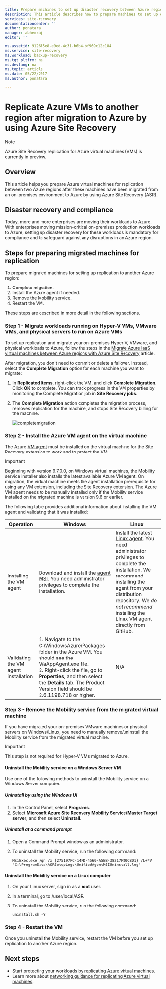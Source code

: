 ```yaml
---
title: Prepare machines to set up disaster recovery between Azure regions after migration to Azure by using Site Recovery | Microsoft Docs
description: This article describes how to prepare machines to set up disaster recovery between Azure regions after migration to Azure by using Azure Site Recovery.
services: site-recovery
documentationcenter: ''
author: ponatara
manager: abhemraj
editor: ''

ms.assetid: 9126f5e8-e9ed-4c31-b6b4-bf969c12c184
ms.service: site-recovery
ms.workload: backup-recovery
ms.tgt_pltfrm: na
ms.devlang: na
ms.topic: article
ms.date: 05/22/2017
ms.author: ponatara

---
```

# Replicate Azure VMs to another region after migration to Azure by using Azure Site Recovery

>[!NOTE]
> Azure Site Recovery replication for Azure virtual machines (VMs) is currently in preview.

## Overview

This article helps you prepare Azure virtual machines for replication between two Azure regions after these machines have been migrated from an on-premises environment to Azure by using Azure Site Recovery (ASR).

## Disaster recovery and compliance
Today, more and more enterprises are moving their workloads to Azure. With enterprises moving mission-critical on-premises production workloads to Azure, setting up disaster recovery for these workloads is mandatory for compliance and to safeguard against any disruptions in an Azure region.

## Steps for preparing migrated machines for replication
To prepare migrated machines for setting up replication to another Azure region:

1. Complete migration.
2. Install the Azure agent if needed.
3. Remove the Mobility service.  
4. Restart the VM.

These steps are described in more detail in the following sections.

### Step 1 - Migrate workloads running on Hyper-V VMs, VMware VMs, and physical servers to run on Azure VMs

To set up replication and migrate your on-premises Hyper-V, VMware, and physical workloads to Azure, follow the steps in the [Migrate Azure IaaS virtual machines between Azure regions with Azure Site Recovery](site-recovery-migrate-to-azure.md) article. 

After migration, you don't need to commit or delete a failover. Instead, select the **Complete Migration** option for each machine you want to migrate:
1. In **Replicated Items**, right-click the VM, and click **Complete Migration**. Click **OK** to complete. You can track progress in the VM properties by monitoring the Complete Migration job in **Site Recovery jobs**.
2. The **Complete Migration** action completes the migration process, removes replication for the machine, and stops Site Recovery billing for the machine.

   ![completemigration](./media/site-recovery-hyper-v-site-to-azure/migrate.png)

### Step 2 - Install the Azure VM agent on the virtual machine
The Azure [VM agent](../virtual-machines/windows/classic/agents-and-extensions.md#azure-vm-agents-for-windows-and-linux) must be installed on the virtual machine for the Site Recovery extension to work and to protect the VM.

>[!IMPORTANT]
>Beginning with version 9.7.0.0, on Windows virtual machines, the Mobility service installer also installs the latest available Azure VM agent. On migration, the virtual machine meets the
agent installation prerequisite for using any VM extension, including the Site Recovery extension. The Azure VM agent needs to be manually installed only if the Mobility service installed on the migrated machine is version 9.6 or earlier.

The following table provides additional information about installing the VM agent and validating that it was installed:

| **Operation** | **Windows** | **Linux** |
| --- | --- | --- |
| Installing the VM agent |Download and install the [agent MSI](http://go.microsoft.com/fwlink/?LinkID=394789&clcid=0x409). You need administrator privileges to complete the installation. |Install the latest [Linux agent](../virtual-machines/linux/agent-user-guide.md). You need administrator privileges to complete the installation. We recommend installing the agent from your distribution repository. We *do not recommend* installing the Linux VM agent directly from GitHub.  |
| Validating the VM agent installation |1. Navigate to the C:\WindowsAzure\Packages folder in the Azure VM. You should see the WaAppAgent.exe file. <br>2. Right-click the file, go to **Properties**, and then select the **Details** tab. The Product Version field should be 2.6.1198.718 or higher. |N/A |


### Step 3 - Remove the Mobility service from the migrated virtual machine

If you have migrated your on-premises VMware machines or physical servers on Windows/Linux, you need to manually remove/uninstall the Mobility service from the migrated virtual machine.

>[!IMPORTANT]
>This step is not required for Hyper-V VMs migrated to Azure.

#### Uninstall the Mobility service on a Windows Server VM
Use one of the following methods to uninstall the Mobility service on a Windows Server computer.

##### Uninstall by using the Windows UI
1. In the Control Panel, select **Programs**.
2. Select **Microsoft Azure Site Recovery Mobility Service/Master Target server**, and then select **Uninstall**.

##### Uninstall at a command prompt
1. Open a Command Prompt window as an administrator.
2. To uninstall the Mobility service, run the following command:

   ```
   MsiExec.exe /qn /x {275197FC-14FD-4560-A5EB-38217F80CBD1} /L+*V "C:\ProgramData\ASRSetupLogs\UnifiedAgentMSIUninstall.log"
   ```

#### Uninstall the Mobility service on a Linux computer
1. On your Linux server, sign in as a **root** user.
2. In a terminal, go to /user/local/ASR.
3. To uninstall the Mobility service, run the following command:

   ```
   uninstall.sh -Y
   ```

### Step 4 - Restart the VM

Once you uninstall the Mobility service, restart the VM before you set up replication to another Azure region.


## Next steps
- Start protecting your workloads by [replicating Azure virtual machines](site-recovery-azure-to-azure.md).
- Learn more about [networking guidance for replicating Azure virtual machines](site-recovery-azure-to-azure-networking-guidance.md).
